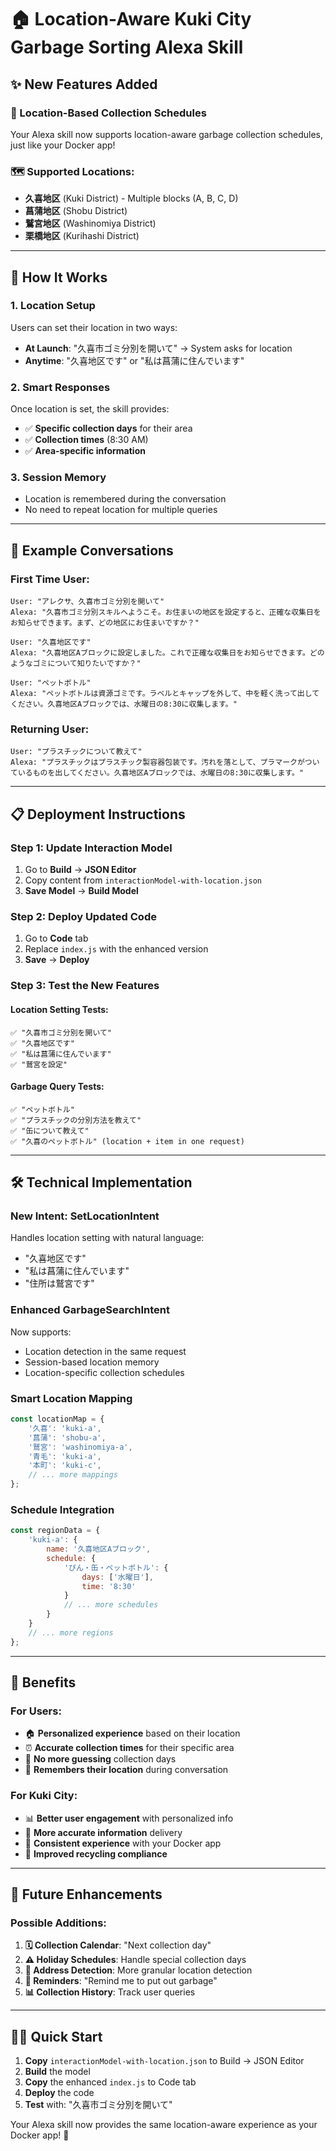 # 🏠 Location-Aware Kuki City Garbage Sorting Alexa Skill

## ✨ New Features Added

### **📍 Location-Based Collection Schedules**
Your Alexa skill now supports location-aware garbage collection schedules, just like your Docker app!

### **🗺️ Supported Locations:**
- **久喜地区** (Kuki District) - Multiple blocks (A, B, C, D)
- **菖蒲地区** (Shobu District) 
- **鷲宮地区** (Washinomiya District)
- **栗橋地区** (Kurihashi District)

---

## 🚀 How It Works

### **1. Location Setup**
Users can set their location in two ways:
- **At Launch**: "久喜市ゴミ分別を開いて" → System asks for location
- **Anytime**: "久喜地区です" or "私は菖蒲に住んでいます"

### **2. Smart Responses**
Once location is set, the skill provides:
- ✅ **Specific collection days** for their area
- ✅ **Collection times** (8:30 AM)
- ✅ **Area-specific information**

### **3. Session Memory**
- Location is remembered during the conversation
- No need to repeat location for multiple queries

---

## 💬 Example Conversations

### **First Time User:**
```
User: "アレクサ、久喜市ゴミ分別を開いて"
Alexa: "久喜市ゴミ分別スキルへようこそ。お住まいの地区を設定すると、正確な収集日をお知らせできます。まず、どの地区にお住まいですか？"

User: "久喜地区です"
Alexa: "久喜地区Aブロックに設定しました。これで正確な収集日をお知らせできます。どのようなゴミについて知りたいですか？"

User: "ペットボトル"
Alexa: "ペットボトルは資源ゴミです。ラベルとキャップを外して、中を軽く洗って出してください。久喜地区Aブロックでは、水曜日の8:30に収集します。"
```

### **Returning User:**
```
User: "プラスチックについて教えて"
Alexa: "プラスチックはプラスチック製容器包装です。汚れを落として、プラマークがついているものを出してください。久喜地区Aブロックでは、水曜日の8:30に収集します。"
```

---

## 📋 Deployment Instructions

### **Step 1: Update Interaction Model**
1. Go to **Build** → **JSON Editor**
2. Copy content from `interactionModel-with-location.json`
3. **Save Model** → **Build Model**

### **Step 2: Deploy Updated Code**
1. Go to **Code** tab
2. Replace `index.js` with the enhanced version
3. **Save** → **Deploy**

### **Step 3: Test the New Features**

#### **Location Setting Tests:**
```
✅ "久喜市ゴミ分別を開いて"
✅ "久喜地区です"
✅ "私は菖蒲に住んでいます"
✅ "鷲宮を設定"
```

#### **Garbage Query Tests:**
```
✅ "ペットボトル"
✅ "プラスチックの分別方法を教えて"
✅ "缶について教えて"
✅ "久喜のペットボトル" (location + item in one request)
```

---

## 🛠️ Technical Implementation

### **New Intent: SetLocationIntent**
Handles location setting with natural language:
- "久喜地区です"
- "私は菖蒲に住んでいます"
- "住所は鷲宮です"

### **Enhanced GarbageSearchIntent**
Now supports:
- Location detection in the same request
- Session-based location memory
- Location-specific collection schedules

### **Smart Location Mapping**
```javascript
const locationMap = {
    '久喜': 'kuki-a',
    '菖蒲': 'shobu-a',
    '鷲宮': 'washinomiya-a',
    '青毛': 'kuki-a',
    '本町': 'kuki-c',
    // ... more mappings
};
```

### **Schedule Integration**
```javascript
const regionData = {
    'kuki-a': {
        name: '久喜地区Aブロック',
        schedule: {
            'びん・缶・ペットボトル': { 
                days: ['水曜日'], 
                time: '8:30' 
            }
            // ... more schedules
        }
    }
    // ... more regions
};
```

---

## 🎯 Benefits

### **For Users:**
- 🏠 **Personalized experience** based on their location
- ⏰ **Accurate collection times** for their specific area
- 📅 **No more guessing** collection days
- 💭 **Remembers their location** during conversation

### **For Kuki City:**
- 📊 **Better user engagement** with personalized info
- 🎯 **More accurate information** delivery
- 📱 **Consistent experience** with your Docker app
- 🌱 **Improved recycling compliance**

---

## 🔧 Future Enhancements

### **Possible Additions:**
1. **🗓️ Collection Calendar**: "Next collection day"
2. **⚠️ Holiday Schedules**: Handle special collection days
3. **📍 Address Detection**: More granular location detection
4. **🔔 Reminders**: "Remind me to put out garbage"
5. **📊 Collection History**: Track user queries

---

## 🏃‍♂️ Quick Start

1. **Copy** `interactionModel-with-location.json` to Build → JSON Editor
2. **Build** the model
3. **Copy** the enhanced `index.js` to Code tab
4. **Deploy** the code
5. **Test** with: "久喜市ゴミ分別を開いて"

Your Alexa skill now provides the same location-aware experience as your Docker app! 🎉
